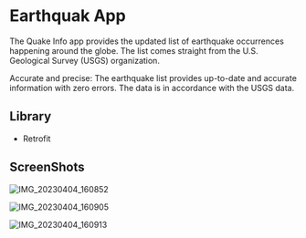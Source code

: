
# Earthquak App

The Quake Info app provides the updated list of earthquake occurrences happening around the globe. The list comes straight from the U.S. Geological Survey (USGS) organization.

Accurate and precise: The earthquake list provides up-to-date and accurate information with zero errors. The data is in accordance with the USGS data.


## Library

- Retrofit

## ScreenShots

![IMG_20230404_160852](https://user-images.githubusercontent.com/97946979/229774936-c7407f49-590a-4f97-8720-40b522c579ec.jpg)

![IMG_20230404_160905](https://user-images.githubusercontent.com/97946979/229775083-ece4d935-5186-4753-8f1d-2ed24ad05744.jpg)

![IMG_20230404_160913](https://user-images.githubusercontent.com/97946979/229775099-55fb7fa1-ebdd-45bc-b698-928abe219ee9.jpg)
